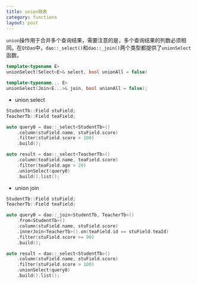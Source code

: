```yaml
---
title: union联表
category: functions
layout: post
---
```


`union`操作用于合并多个查询结果，需要注意的是，多个查询结果的列数必须相同。在`QtDao`中，`dao::_select()`和`dao::_join()`两个类型都提供了`unionSelect`函数。

```cpp
template<typename E>
unionSelect(Select<E>& select, bool unionAll = false)

template<typename... E>
unionSelect(Join<E...>& join, bool unionAll = false);
```

- union select

```cpp
StudentTb::Field stuField;
TeacherTb::Field teaField;

auto query0 = dao::_select<StudentTb>()
    .column(stuField.name, stuField.score)
    .filter(stuField.score > 100)
    .build();

auto result = dao::_select<TeacherTb>()
    .column(teaField.name, teaField.score)
    .filter(teaField.age > 20)
    .unionSelect(query0)
    .build().list();
```

- union join

```cpp
StudentTb::Field stuField;
TeacherTb::Field teaField;

auto query0 = dao::_join<StudentTb, TeacherTb>()
    .from<StudentTb>()
    .column(stuField.name, stuField.score)
    .innerJoin<TeacherTb>().on(teaField.id == stuField.teaId)
    .filter(stuField.score >= 90)
    .build();

auto result = dao::_select<StudentTb>()
    .column(stuField.name, stuField.score)
    .filter(stuField.score > 100)
    .unionSelect(query0)
    .build().list();
```